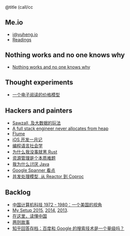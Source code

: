 @title (call/cc

## Me.io

- i@yuheng.io
- [Readings](readings)


## Nothing works and no one knows why

- [Nothing works and no one knows why](articles/nothing-works-and-no-one-knows-why)

## Thought experiments

- [一个电子阅读的价格模型](articles/reader-cost-model)

## Hackers and painters

- [Sawzall, 及大数据的玩法](articles/sawzall)
- [A full stack engineer never allocates from heap](articles/fullstack)
- [Flume](articles/flume)
- [iOS 开发一月记](articles/ios-dev-one-month)
- [编程语言社会学](articles/proglang-sociology)
- [为什么我没事就黑 Rust](articles/rust-rant-take-two)
- [资源管理是个本质难题](articles/resource-management-is-hard)
- [我为什么讨厌 Java](articles/i-hate-java)
- [Google Spanner 看点](articles/google-spanner-thoughts)
- [并发处理模型, 从 Reactor 到 Coproc](articles/coproc)

## Backlog

- [中国计算机科技 1972 - 1980：一个美国的视角](articles/china-cs-legacy)
- [My Setup 2015](/articles/my-setup-2015), [2014](/articles/my-setup-2014), [2013](/articles/my-setup).
- [在这里，读懂中国](/articles/china)
- [两则故事](/articles/two-tales)
- [知乎回答存档：百度和 Google 的搜索技术是一个量级吗？](/articles/google-baidu-tech)
